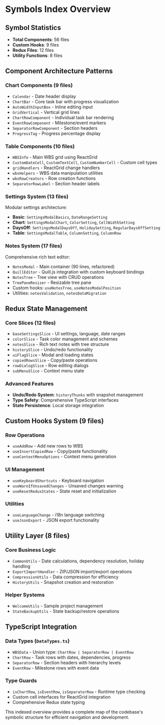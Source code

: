 # Symbols Index Overview

## Symbol Statistics
- **Total Components**: 56 files
- **Custom Hooks**: 9 files  
- **Redux Files**: 12 files
- **Utility Functions**: 8 files

## Component Architecture Patterns

### Chart Components (9 files)
- `Calendar` - Date header display
- `ChartBar` - Core task bar with progress visualization
- `AutoWidthInputBox` - Inline editing input
- `GridVertical` - Vertical grid lines
- `ChartRowComponent` - Individual task bar rendering
- `EventRowComponent` - Milestone/event markers
- `SeparatorRowComponent` - Section headers
- `ProgressTag` - Progress percentage display

### Table Components (10 files)
- `WBSInfo` - Main WBS grid using ReactGrid
- `CustomDateCell`, `CustomTextCell`, `CustomNumberCell` - Custom cell types
- `gridHandlers` - ReactGrid change handlers
- `wbsHelpers` - WBS data manipulation utilities
- `wbsRowCreators` - Row creation functions
- `SeparatorRowLabel` - Section header labels

### Settings System (13 files)
Modular settings architecture:
- **Basic**: `SettingsModalBasics`, `DateRangeSetting`
- **Chart**: `SettingsModalChart`, `ColorSetting`, `CellWidthSetting`
- **DaysOff**: `SettingsModalDaysOff`, `HolidaySetting`, `RegularDaysOffSetting`
- **Table**: `SettingsModalTable`, `ColumnSetting`, `ColumnRow`

### Notes System (17 files)
Comprehensive rich text editor:
- `NotesModal` - Main container (90 lines, refactored)
- `QuillEditor` - Quill.js integration with custom keyboard bindings
- `NotesTree` - Tree view with CRUD operations
- `TreePaneResizer` - Resizable tree pane
- Custom hooks: `useNotesTree`, `useNotesModalPosition`
- Utilities: `notesValidation`, `notesDataMigration`

## Redux State Management

### Core Slices (12 files)
- `baseSettingsSlice` - UI settings, language, date ranges
- `colorSlice` - Task color management and schemes
- `notesSlice` - Rich text notes with tree structure
- `historySlice` - Undo/redo functionality
- `uiFlagSlice` - Modal and loading states
- `copiedRowsSlice` - Copy/paste operations
- `rowDialogSlice` - Row editing dialogs
- `subMenuSlice` - Context menu state

### Advanced Features
- **Undo/Redo System**: `historyThunks` with snapshot management
- **Type Safety**: Comprehensive TypeScript interfaces
- **State Persistence**: Local storage integration

## Custom Hooks System (9 files)

### Row Operations
- `useAddRow` - Add new rows to WBS
- `useInsertCopiedRow` - Copy/paste functionality
- `useContextMenuOptions` - Context menu generation

### UI Management
- `useKeyboardShortcuts` - Keyboard navigation
- `useWarnIfUnsavedChanges` - Unsaved changes warning
- `useResetReduxStates` - State reset and initialization

### Utilities
- `useLanguageChange` - i18n language switching
- `useJsonExport` - JSON export functionality

## Utility Layer (8 files)

### Core Business Logic
- `CommonUtils` - Date calculations, dependency resolution, holiday handling
- `ExportImportHandler` - ZIP/JSON import/export operations
- `CompressionUtils` - Data compression for efficiency
- `HistoryUtils` - Snapshot creation and restoration

### Helper Systems
- `WelcomeUtils` - Sample project management
- `StateBackupUtils` - State backup/restore operations

## TypeScript Integration

### Data Types (`DataTypes.ts`)
- `WBSData` - Union type: `ChartRow | SeparatorRow | EventRow`
- `ChartRow` - Task rows with dates, dependencies, progress
- `SeparatorRow` - Section headers with hierarchy levels
- `EventRow` - Milestone rows with event data

### Type Guards
- `isChartRow`, `isEventRow`, `isSeparatorRow` - Runtime type checking
- Custom cell interfaces for ReactGrid integration
- Comprehensive Redux state typing

This indexed overview provides a complete map of the codebase's symbolic structure for efficient navigation and development.